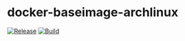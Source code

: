 # docker-baseimage-archlinux

[![Release](https://github.com/martabal/docker-baseimage-archlinux/actions/workflows/push_docker.yml/badge.svg)](https://github.com/martabal/docker-baseimage-archlinux/actions/workflows/push_docker.yml)
[![Build](https://github.com/martabal/docker-baseimage-archlinux/actions/workflows/build.yml/badge.svg)](https://github.com/martabal/docker-baseimage-archlinux/actions/workflows/build.yml)
